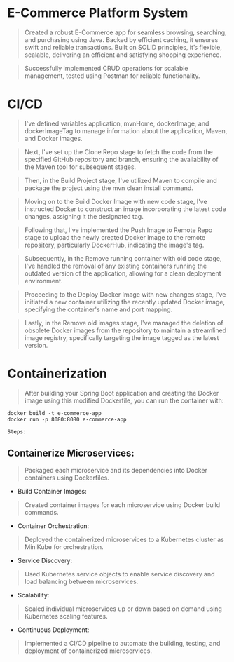 # E-Commerce Platform System
> Created a robust E-Commerce app for seamless browsing, searching, and purchasing using Java. Backed by efficient caching, it ensures swift and reliable transactions. Built on SOLID principles, it’s flexible, scalable,
delivering an efficient and satisfying shopping experience.

> Successfully implemented CRUD operations for scalable management, tested using Postman for reliable functionality.

# CI/CD
> I've defined variables application, mvnHome, dockerImage, and dockerImageTag to manage information about the application, Maven, and Docker images.

> Next, I've set up the Clone Repo stage to fetch the code from the specified GitHub repository and branch, ensuring the availability of the Maven tool for subsequent stages.

> Then, in the Build Project stage, I've utilized Maven to compile and package the project using the mvn clean install command.

> Moving on to the Build Docker Image with new code stage, I've instructed Docker to construct an image incorporating the latest code changes, assigning it the designated tag.

> Following that, I've implemented the Push Image to Remote Repo stage to upload the newly created Docker image to the remote repository, particularly DockerHub, indicating the image's tag.

> Subsequently, in the Remove running container with old code stage, I've handled the removal of any existing containers running the outdated version of the application, allowing for a clean deployment environment.

> Proceeding to the Deploy Docker Image with new changes stage, I've initiated a new container utilizing the recently updated Docker image, specifying the container's name and port mapping.

> Lastly, in the Remove old images stage, I've managed the deletion of obsolete Docker images from the repository to maintain a streamlined image registry, specifically targeting the image tagged as the latest version.

# Containerization
> After building your Spring Boot application and creating the Docker image using this modified Dockerfile, you can run the container with:

    docker build -t e-commerce-app
    docker run -p 8080:8080 e-commerce-app

    Steps:

## Containerize Microservices: 
 > Packaged each microservice and its dependencies into Docker containers using Dockerfiles.
* Build Container Images:
> Created container images for each microservice using Docker build commands.
* Container Orchestration: 
> Deployed the containerized microservices to a Kubernetes cluster as MiniKube for orchestration.
* Service Discovery: 
> Used Kubernetes service objects to enable service discovery and load balancing between microservices.
* Scalability: 
> Scaled individual microservices up or down based on demand using Kubernetes scaling features.
* Continuous Deployment:
> Implemented a CI/CD pipeline to automate the building, testing, and deployment of containerized microservices.
